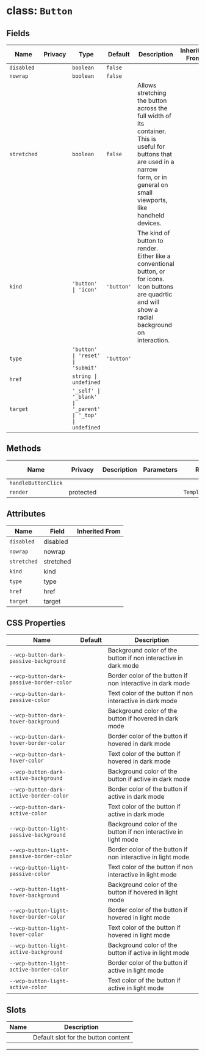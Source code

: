 # class: `Button`

## Fields

| Name        | Privacy | Type                                                      | Default    | Description                                                                                                                                                                                      | Inherited From |
| ----------- | ------- | --------------------------------------------------------- | ---------- | ------------------------------------------------------------------------------------------------------------------------------------------------------------------------------------------------ | -------------- |
| `disabled`  |         | `boolean`                                                 | `false`    |                                                                                                                                                                                                  |                |
| `nowrap`    |         | `boolean`                                                 | `false`    |                                                                                                                                                                                                  |                |
| `stretched` |         | `boolean`                                                 | `false`    | Allows stretching the button across the full width of its container.&#xA;This is useful for buttons that are used in a narrow form, or in general&#xA;on small viewports, like handheld devices. |                |
| `kind`      |         | `'button' \| 'icon'`                                      | `'button'` | The kind of button to render. Either like a conventional button, or for&#xA;icons. Icon buttons are quadrtic and will show a radial background on interaction.                                   |                |
| `type`      |         | `'button' \| 'reset' \| 'submit'`                         | `'button'` |                                                                                                                                                                                                  |                |
| `href`      |         | `string \| undefined`                                     |            |                                                                                                                                                                                                  |                |
| `target`    |         | `'_self' \| '_blank' \| '_parent' \| '_top' \| undefined` |            |                                                                                                                                                                                                  |                |

## Methods

| Name                | Privacy   | Description | Parameters | Return           | Inherited From |
| ------------------- | --------- | ----------- | ---------- | ---------------- | -------------- |
| `handleButtonClick` |           |             |            |                  |                |
| `render`            | protected |             |            | `TemplateResult` |                |

## Attributes

| Name        | Field     | Inherited From |
| ----------- | --------- | -------------- |
| `disabled`  | disabled  |                |
| `nowrap`    | nowrap    |                |
| `stretched` | stretched |                |
| `kind`      | kind      |                |
| `type`      | type      |                |
| `href`      | href      |                |
| `target`    | target    |                |

## CSS Properties

| Name                                      | Default | Description                                                     |
| ----------------------------------------- | ------- | --------------------------------------------------------------- |
| `--wcp-button-dark-passive-background`    |         | Background color of the button if non interactive in dark mode  |
| `--wcp-button-dark-passive-border-color`  |         | Border color of the button if non interactive in dark mode      |
| `--wcp-button-dark-passive-color`         |         | Text color of the button if non interactive in dark mode        |
| `--wcp-button-dark-hover-background`      |         | Background color of the button if hovered in dark mode          |
| `--wcp-button-dark-hover-border-color`    |         | Border color of the button if hovered in dark mode              |
| `--wcp-button-dark-hover-color`           |         | Text color of the button if hovered in dark mode                |
| `--wcp-button-dark-active-background`     |         | Background color of the button if active in dark mode           |
| `--wcp-button-dark-active-border-color`   |         | Border color of the button if active in dark mode               |
| `--wcp-button-dark-active-color`          |         | Text color of the button if active in dark mode                 |
| `--wcp-button-light-passive-background`   |         | Background color of the button if non interactive in light mode |
| `--wcp-button-light-passive-border-color` |         | Border color of the button if non interactive in light mode     |
| `--wcp-button-light-passive-color`        |         | Text color of the button if non interactive in light mode       |
| `--wcp-button-light-hover-background`     |         | Background color of the button if hovered in light mode         |
| `--wcp-button-light-hover-border-color`   |         | Border color of the button if hovered in light mode             |
| `--wcp-button-light-hover-color`          |         | Text color of the button if hovered in light mode               |
| `--wcp-button-light-active-background`    |         | Background color of the button if active in light mode          |
| `--wcp-button-light-active-border-color`  |         | Border color of the button if active in light mode              |
| `--wcp-button-light-active-color`         |         | Text color of the button if active in light mode                |

## Slots

| Name | Description                         |
| ---- | ----------------------------------- |
|      | Default slot for the button content |

<hr/>
